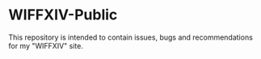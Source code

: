 # WIFFXIV-Public
This repository is intended to contain issues, bugs and recommendations for my "WIFFXIV" site.

